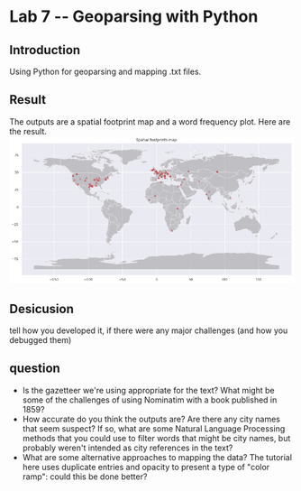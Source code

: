 # Lab 7 -- Geoparsing with Python
## Introduction
Using Python for geoparsing and mapping .txt files.
## Result
The outputs are a spatial footprint map and a word frequency plot. Here are the result.
![Spatial Footprint Map](images/FootprintMap.png)
## Desicusion
tell how you developed it, if there were any major challenges (and how you debugged them)
## question
* Is the gazetteer we're using appropriate for the text? What might be some of the challenges of using Nominatim with a book published in 1859?
* How accurate do you think the outputs are? Are there any city names that seem suspect? If so, what are some Natural Language Processing methods that you could use to filter words that might be city names, but probably weren't intended as city references in the text?
* What are some alternative approaches to mapping the data? The tutorial here uses duplicate entries and opacity to present a type of "color ramp": could this be done better?
